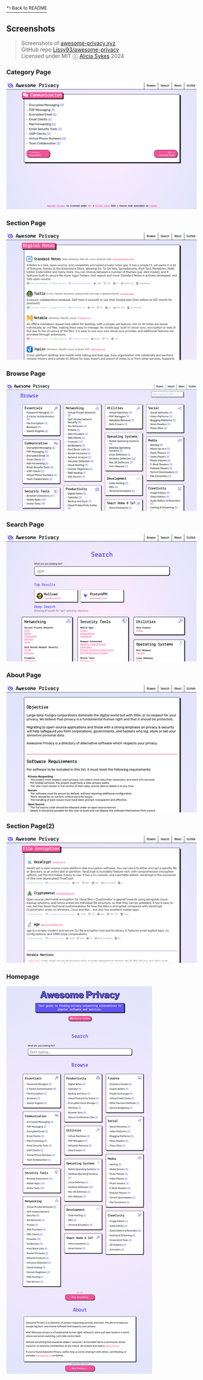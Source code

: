 [<sup>↰ Back to README</sup>](../README.md)

## Screenshots

> Screenshots of [awesome-privacy.xyz](https://awesome-privacy.xyz)<br>
> GitHub repo [Lissy93/awesome-privacy](https://github.com/Lissy93/awesome-privacy)<br>
> Licensed under MIT ⓒ [Alicia Sykes](https://aliciasykes.com) 2024

### Category Page
![fig 1: Category Page](1_category-page.png)

### Section Page
![fig 2: Section Page](2_section-page.png)

### Browse Page
![fig 3: Browse Page](3_browse-page.png)

### Search Page
![fig 4: Search Page](4_search-page.png)

### About Page
![fig 5: About Page](5_about-page.png)

### Section Page(2)
![fig 6: Section Page2](6_section-page2.png)

### Homepage
![fig 7: Homepage](homepage.png)

